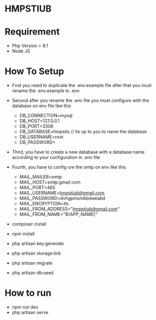 # HMPSTIUB

# Requirement
- Php Version > 8.1
- Node JS

# How To Setup
- First you need to duplicate the .env.example file after that you must rename the .env.example to .env
- Second after you rename the .env file you must configure with the database on env file like this
  - DB_CONNECTION=mysql
  - DB_HOST=127.0.0.1
  - DB_PORT=3306
  - DB_DATABASE=hmpstis // its up to you to name the database
  - DB_USERNAME=root
  - DB_PASSWORD=
- Third, you have to create a new database with a database name according to your configuration in .env file
- Fourth, you have to config ure the smtp on env like this
   - MAIL_MAILER=smtp
   - MAIL_HOST=smtp.gmail.com
   - MAIL_PORT=465
   - MAIL_USERNAME=hmpstiub@gmail.com
   - MAIL_PASSWORD=dvhgpmsmkbdweabd
   - MAIL_ENCRYPTION=tls
   - MAIL_FROM_ADDRESS="hmpstiub@gmail.com"
   - MAIL_FROM_NAME="${APP_NAME}"

- composer install
- npm install
- php artisan key:generate
- php artisan storage:link
- php artisan migrate
- php artisan db:seed

# How to run
- npm run dev
- php artisan serve
